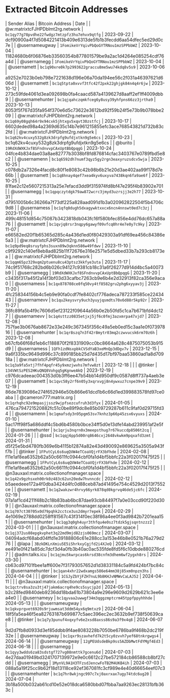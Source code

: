 # Extracted Bitcoin Addresses

| Sender Alias | Bitcoin Address | Date |
| @w:matrixtcFJHPDblmt2rg.network | `bc1qy77g78pvdhe22fwdgz7mtzpfz3hu7ehvx9qtfg` | 2023-09-22 | dcf90900a4f7d5084221413b409e6313de5fb1b3fecdd6aa54dfec5ed29d0c7e |
| @usernameugway | `1FomikeVrYqivPbQoGYTRNou1mzSPPbbWZ` | 2023-10-04 | 11824680b6f06876eb33560354b877801579be9a2ac1d4264e085254cdf76a4d |
| @usernamegg | `1FomikeVrYqivPbQoGYTRNou1mzSPPbbWZ` | 2023-10-04 |
| @usernamett | `bc1q90xre0k7p2993622graccu8me5wu74kdq8v5s9` | 2023-10-06 | a9252e7023b0eb798e7221638d196e06a70da194ee56c2f031a46397621d606d |
| @usernamett | `bc1q5tpta0xvvf3tfc42f2pxk22ghjgk84n4q4r6jw` | 2023-10-12 | 273c59fde4061d3ea092698b0fa4caacd587a4139627d8aaff2ef1ff4009dbb9 |
| @usernamehunter | `bc1qjqahczqmkfceg6y8usy39yhfpns66zz3jrtha9` | 2023-10-13 | 8053f5f767d35fa954f370e6d5c73622e3612bd92f59b24f5e73b9b078bbe209 |
| @w:matrixtcFJHPDblmt2rg.network | `bc1q69y08gqh64r9x94cxk5jhtxgv5xqvt30zstfcj` | 2023-10-17 | 6602deded98a4a2369d635c14b7e961215855efc3ace768543821d732b83c2fd |
| @w:matrixtcFJHPDblmt2rg.network | `bc1q62kv4cuxy532g8zk3drpfg9ufdjxtkn9g5e6cs` | 2023-10-23 | bc1q62kv4cuxy532g8zk3drpfg9ufdjxtkn9g5e6cs |
| @burito | `19RdXdWXKJxf8SFndnvvpCAxUptBbQpqgG` | 2023-10-24 | 04fce4b834dae03a8ae82777b3038bf8fd876814cfac3403767e0789fbd5e8c2 |
| @usernamenn | `bc1q6592dh7numf3qyz5gy2rgn3eaxyruzsdcv5wja` | 2023-10-25 | c078db2a7326e4facd8c80f1e8083c42b98b6b21e20d3ae402aa99f178d7e66b |
| @usernamett | `bc1q8hnay4qef7xea4kyv6uxyva7438kqn6fa9ae6f` | 2023-10-25 | 81fae2c12e5607215313a25e7efacd3dd9f315974fd8bf47e295f4b83902e701 |
| @usernamegg | `bc1qpqczytdgk79aw872wcrc3jmyd3uzrsjj3e2h77` | 2023-10-31 | d7951005b6c36266a7f73df225a828aad091d1b3a020962822504f5b4706c9d8 |
| @usernamess | `bc1qfq0dugh5dxagywktxxcx6ncn4nnswt0ed7c3zj` | 2023-11-06 | 499c48151d854c75087b3423818db043fc16f580bfec856e4dd76dc657a88a76 |
| @usernamett | `bc1qvjq8rsr3nqpy6gawyf09vfcq0hr4e7e0y7c9ky` | 2023-11-07 | e66582ed20f1b65365d285c4a436d1ed0f80429303a91df69ea456c84386e5a3 |
| @w:matrixtcFJHPDblmt2rg.network | `bc1q9pd9eq8sruyfphs3suxn89w3qknn586w49fdwv` | 2023-11-10 | c9f9292c140ef8eb8ad825b11f72676e316e2571e5d5dbed33b7a293cb8173ea |
| @w:matrixtcFJHPDblmt2rg.network | `bc1qqm65pz329xqm2ptuenu8cu43ptsz3kkfye3uta` | 2023-11-17 | 74c9f51768c282bd6b026c94127c9381cb18c31a6f26277d914d4bc5a40073b9 |
| @usernamegg | `19RdXdWXKJxf8SFndnvvpCAxUptBbQpqgG` | 2023-11-20 | c3435f317a45f2a14f3bf03d33cafbc7263cb9e6b4e2d32913f82ca356e9aca0 |
| @usernamess | `bc1qx878708ce0fq50vy4tf8582gru2phg6xyyav3j` | 2023-11-20 | 4fc258344156b4c5eb9e90fa0cdf7fe8402cf776adeca787233f585ce2243443 |
| @usernamevv | `bc1qu2keysvry9uch3yuyjqsmdts70x6d88r5kp92r` | 2023-11-27 | 36fc89fa5b4f9c7606d5ef23122f09644a56b0e2b50fd5c1ca7b671bfd4dc127 |
| @usernamevv | `bc1q4sttzz0835etjxj5jf6c0fmj3azxmrpa47xjd7` | 2023-12-08 | 757fae3b0676ab8672e33e249c367345f356c49a5eb0ed15c3aa1e0f07397816 |
| @usernamehunter | `bc1qr8szq7n3f42r8mytr03mq2czwvucsk6rm70z6h` | 2023-12-08 | b67cfb66f68d1eb6c1188870f2f8331909cc0bc8664a628c4875075053b915d9 |
| @usernamess | `1QFh1zdNsxpbkCVSdYaB3xeMnQp3dDgv7v` | 2023-12-15 | 9a6f335bc9649d996c37c899185bb25d7d435d17bf97baa53860ad1a8d70918a |
| @w:matrixtcFJHPDblmt2rg.network | `bc1q3a9fa5xtj7fhf4pqfr45y9xmzjwvhs7mfvw8zt` | 2023-12-18 |  |
| @tinker | `134VWtSzPES2HKuQNQ8Vohgq5gKgnweAkQ` | 2023-12-19 | c976dcadeeac004353d0b3ff6ee47b54bb14d950df9c0587d8ff737a4aeb3e07 |
| @usernamett | `bc1qvc58y2rf6n05y3xqrxvgj8n4ywxuz7cnpe39v9` | 2023-12-19 | 86de7839086e274f652946e50b866e61dcd1b6c66d1ed399883578fd97ce0aba |
| @cameron777:matrix.org | `bc1qrhqhc92e9mpasjjssz9wjpfsezcufruh3d3fyx` | 2024-01-05 | 476ca794721520882fc51c0be89f9dc8e85b09729287b611c9faf0d29715fd34 |
| @usernamenn | `bc1qmafsdy3n95pgm53sv7knhz3p66p45zsx6vyuxs` | 2024-01-10 | 5ac17ff98f5a686ddf4c5bd6b4580b0bce34ff5d0e13dfe14abd239951af2e5f |
| @usernamehunter | `bc1qrju3nqrn0x3meepsthug7r67kuccdp8506t2cq` | 2024-01-26 |  |
| @ssd | `bc1qqj6pp5d00rq8646cxj2648vkwkm9pqxafd3zmt` | 2024-01-31 | d5f25e5bd4780fb369e6b4115b12874a82e43d490092e869625a3505a943ff7b |
| @tinker | `1FPutCyL6s6uqQVW4eTCoaVQjrFX3bFhde` | 2024-02-08 | f11e1af8ea6352b62a50c6611fc0944cbf0fa1d4bf5bbfc22a3f02017f475f25 |
| @usernamegg | `1FPutCyL6s6uqQVW4eTCoaVQjrFX3bFhde` | 2024-02-12 | f11e1af8ea6352b62a50c6611fc0944cbf0fa1d4bf5bbfc22a3f02017f475f25 |
| @n3auxaxl:matrix.collectionofmanager.space | `bc1q42x9gzhsxeh00rk0z483c62un20edw7hvnncdc` | 2024-02-12 | b5aeedeee172a4f0dba3424d4fc0d88ceb87ad41495e754c4529d2013f7552ce |
| @usernamett | `bc1q2wakzwr4hrvy66yrk878qd0kgrvq46de5jc6fc` | 2024-02-19 | 07a1af1cd4211f48b2c18b83bab6bc87dae93cb84497f7a0e03ccd90f220d309 |
| @n3auxaxl:matrix.collectionofmanager.space | `bc1q707ct30705x0d79pqhk2cctce3us2dmyr7epek` | 2024-02-29 | 4e1069e2788dd0258ff81567c43f314f0ec38f86a4ee0f3ad9842b7201eaa151 |
| @usernamehunter | `bc1qg3q0gh4uyr3thfqu4e0sz7tdzk5gjsqntnzzz2` | 2024-03-01 |  |
| @n3auxaxl:matrix.collectionofmanager.space | `bc1qj372us08epgkvphet3q22md9mjd82zjs069mcz` | 2024-03-07 | 04094adcf68abd04ffd1e39188806c61e288cc3a153e46b8e0521b76a279d276 |
| @lapa | `3BzkDKLnXmiu5E5iShrkxyCgjfd2i4XJeQ` | 2024-03-12 | ee491e0f421a85dc7dcf3d4a0fb3b40ac0ac535fde8fd5f6c10dbde880276cd7 |
| @adm:talks.icu | `bc1qjmu5kwrpcas6krsd38cnfm3dhem6wf2ygxh8rs` | 2024-03-30 | cb63cd97101fbee1aff600e7f31793057652d1d38331184c5a9fd424bf7bc84c |
| @usernamehunter | `bc1qan4xhr22wdxamgs586e64mm38j85xm0npzn3hs` | 2024-04-04 |  |
| @tinker | `1CGJyZbYjFZH7nuL9b8KHJvNMWvCaLAJ52` | 2024-04-11 |  |
| @n3auxaxl:matrix.collectionofmanager.space | `bc1qctrv8sa3zu3tj47jakm6acrq4he9cs5sycjp2d` | 2024-05-13 | b2c28fed9840deb9236dd18bda61b73804a9e296e9609d2629b621c3ee6ea4e0 |
| @usernameyy | `bc1qyvaa2uwwgf34m3qggzmptcrm45tppfppyhhhde` | 2024-05-13 |  |
| @usernameugway | `bc1qkvprgvet6920s9rjuwmsat3ddm54yx6q9mtxz9` | 2024-06-04 | 18f5fa5ea46f5ea82763187b699877c5aec396ec2ec3632b9ef738f50639cae8 |
| @tinker | `bc1q7y3punuf4xqxyfv6e2xsd8axss86s9a3f9x4q8` | 2024-06-07 | 9d2d7fb8d0933d3ef85ddbb9f4ae8083228b7050be6786ba9f468b2dc219f32e |
| @usernameugway | `bc1qxr9szavhefd7k2t5cy0zvvh7yef68tnkrgwgs4` | 2024-06-14 |  |
| @usernameugway | `12gPEUdsdeBkp9ss5AZDbMwtFdYMgf4Ed3` | 2024-06-18 |  |
| @usernamegg | `bc1qyy3wdds6za83sdstgf727vg08nmttk7gcenu6d` | 2024-07-03 | 4e27daa01949bd3241707139972e9e0c6612c27be572184cb86588cb8bf27cdd |
| @usernamegg | `1MynVL9A1H3TFzsdJencwFoTB2M4UKB4ih` | 2024-07-03 | 088a5a19f25cc9b62f18d13118ce92ef367081fc3cf989e4e40d66654eef07c3 |
| @usernamehunter | `bc1q7hr8wkjngc997c7xj0axrxax7ugy74tdc6ug20` | 2024-07-04 | 3b18a500b032ab61cd10e52e018dca6580bbd07fbba7aa9263ec28131bfb363c |
